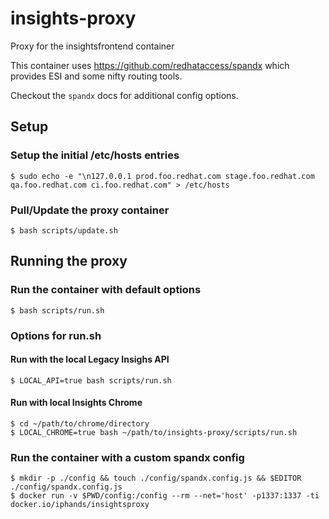 # insights-proxy

Proxy for the insightsfrontend container

This container uses https://github.com/redhataccess/spandx which provides ESI and some nifty routing tools.

Checkout the `spandx` docs for additional config options.

## Setup

### Setup the initial /etc/hosts entries
```
$ sudo echo -e "\n127.0.0.1 prod.foo.redhat.com stage.foo.redhat.com qa.foo.redhat.com ci.foo.redhat.com" > /etc/hosts
```

### Pull/Update the proxy container
```
$ bash scripts/update.sh
```

## Running the proxy

### Run the container with default options
```
$ bash scripts/run.sh
```

### Options for run.sh

#### Run with the local Legacy Insighs API
```
$ LOCAL_API=true bash scripts/run.sh
```

#### Run with local Insights Chrome
```
$ cd ~/path/to/chrome/directory
$ LOCAL_CHROME=true bash ~/path/to/insights-proxy/scripts/run.sh
```

### Run the container with a custom spandx config
```
$ mkdir -p ./config && touch ./config/spandx.config.js && $EDITOR ./config/spandx.config.js
$ docker run -v $PWD/config:/config --rm --net='host' -p1337:1337 -ti docker.io/iphands/insightsproxy
```

